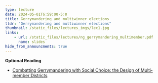 ```yaml
---
type: lecture
date: 2024-05-01T6:59:00-5:0
title: Gerrymandering and multiwinner elections
tldr: "Gerrymandering and multiwinner elections"
thumbnail: /static_files/lectures_imgs/lec1.jpg
links:
    - url: /static_files/lectures/ng_gerrymandering_multimember.pdf
      name: slides
hide_from_announcments: true
---
```


**Optional Reading**
 - [Combatting Gerrymandering with Social Choice: the Design of Multi-member Districts](https://arxiv.org/abs/2107.07083)
